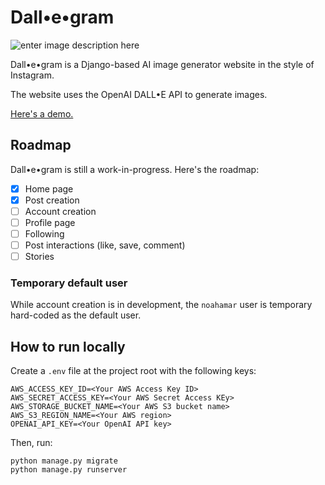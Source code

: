 # Dall•e•gram

![enter image description here](https://i.imgur.com/rzqBTp2.png)

Dall•e•gram is a Django-based AI image generator website in the style of Instagram.

The website uses the OpenAI DALL•E API to generate images.

[Here's a demo.](https://django-dallegram-e10a0fded064.herokuapp.com/)

## Roadmap

Dall•e•gram is still a work-in-progress. Here's the roadmap:

- [x] Home page
- [x] Post creation
- [ ] Account creation
- [ ] Profile page
- [ ] Following
- [ ] Post interactions (like, save, comment)
- [ ] Stories

### Temporary default user

While account creation is in development, the `noahamar` user is temporary hard-coded as the default user.

## How to run locally

Create a `.env` file at the project root with the following keys:

    AWS_ACCESS_KEY_ID=<Your AWS Access Key ID>
    AWS_SECRET_ACCESS_KEY=<Your AWS Secret Access KEy>
    AWS_STORAGE_BUCKET_NAME=<Your AWS S3 bucket name>
    AWS_S3_REGION_NAME=<Your AWS region>
    OPENAI_API_KEY=<Your OpenAI API key>

Then, run:

    python manage.py migrate
    python manage.py runserver
